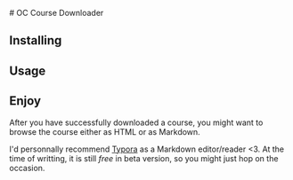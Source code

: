 
# OC Course Downloader

## Installing

## Usage

## Enjoy

After you have successfully downloaded a course, you might want to browse the course either as HTML or as Markdown.

I'd personnally recommend [Typora](http://typora.io) as a Markdown editor/reader <3. At the time of writting, it is still *free* in beta version, so you might just hop on the occasion.

